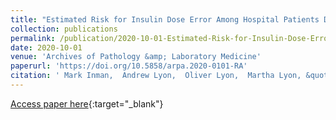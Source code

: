 ```yaml
---
title: "Estimated Risk for Insulin Dose Error Among Hospital Patients Due to Glucose Meter Hematocrit Bias in 2020"
collection: publications
permalink: /publication/2020-10-01-Estimated-Risk-for-Insulin-Dose-Error-Among-Hospital-Patients-Due-to-Glucose-Meter-Hematocrit-Bias-in-2020
date: 2020-10-01
venue: 'Archives of Pathology &amp; Laboratory Medicine'
paperurl: 'https://doi.org/10.5858/arpa.2020-0101-RA'
citation: ' Mark Inman,  Andrew Lyon,  Oliver Lyon,  Martha Lyon, &quot;Estimated Risk for Insulin Dose Error Among Hospital Patients Due to Glucose Meter Hematocrit Bias in 2020.&quot; Archives of Pathology &amp;amp; Laboratory Medicine, 2020.'
---
```

[Access paper here](https://doi.org/10.5858/arpa.2020-0101-RA){:target="_blank"}
